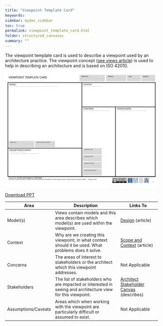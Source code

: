 ```yaml
---
title: "Viewpoint Template Card"
keywords: 
sidebar: mydoc_sidebar
toc: true
permalink: viewpoint_template_card.html
folder: structured_canvases
summary: ""
---
```


The viewpoint template card is used to describe a viewpoint used by an architecture practice. The viewpoint concept ([see views article](https://btabok.iasaglobal.org/views-and-viewpoints/)) is used to help in describing an architecture and is based on ISO 42010.

![image001](media/viewpoint_template_card001.svg)

[Download PPT](media/ppt/viewpoint_template_card.ppt)

| Area | Description | Links To |
| --- | --- | --- |
| Model(s) | Views contain models and this area describes which model(s) are used within the viewpoint. | [Design](https://btabok.iasaglobal.org/btabok_3/operating-model/design/) (article) |
| Context | Why are we creating this viewpoint, in what context should it be used. What problems does it solve. | [Scope and Context](https://btabok.iasaglobal.org/btabok_3/scope-and-context/) (article) |
| Concerns | The areas of interest to stakeholders or the architect which this viewpoint addresses. | Not Applicable |
| Stakeholders | The list of stakeholders who are impacted or interested in seeing and architecture view for this viewpoint. | [Architect Stakeholder Canvas](https://btabok.iasaglobal.org/architect-stakeholder-canvas/) (describes) |
| Assumptions/Caveats | Areas which when working with the viewpoint are particularly difficult or assumed to exist. | Not Applicable |


